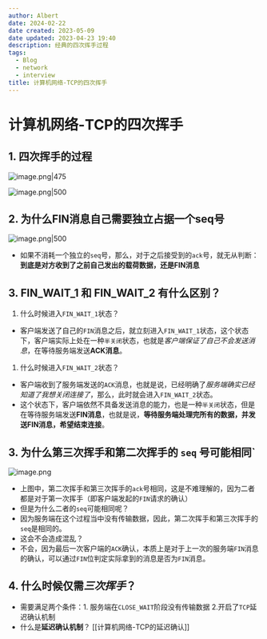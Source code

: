 ```yaml
---
author: Albert
date: 2024-02-22
date created: 2023-05-09
date updated: 2023-04-23 19:40
description: 经典的四次挥手过程
tags:
  - Blog
  - network
  - interview
title: 计算机网络-TCP的四次挥手
---
```


# 计算机网络-TCP的四次挥手

## 1. 四次挥手的过程

![image.png|475](https://img-20221128.oss-cn-shanghai.aliyuncs.com/img-2023-05/20240310203607.png)


![image.png|500](https://img-20221128.oss-cn-shanghai.aliyuncs.com/img-2022-11/20230421155336.png)

## 2. 为什么FIN消息自己需要独立占据一个seq号

![image.png|500](https://img-20221128.oss-cn-shanghai.aliyuncs.com/img-2022-11/20230423154454.png)

- 如果不消耗一个独立的`seq`号，那么，对于之后接受到的`ack`号，就无从判断：**到底是对方收到了之前自己发出的载荷数据，还是FIN消息**

## 3. FIN_WAIT_1 和 FIN_WAIT_2 有什么区别？

1. 什么时候进入`FIN_WAIT_1`状态？

- 客户端发送了自己的`FIN`消息之后，就立刻进入`FIN_WAIT_1`状态，这个状态下，客户端实际上处在一种`半关闭`状态，也就是*客户端保证了自己不会发送消息*，在等待服务端发送**ACK消息**。

1. 什么时候进入`FIN_WAIT_2`状态？

- 客户端收到了服务端发送的`ACK`消息，也就是说，已经明确了*服务端确实已经知道了我想关闭连接了*，那么，此时就会进入`FIN_WAIT_2`状态。
- 这个状态下，客户端依然不具备发送消息的能力，也是一种`半关闭`状态，但是在等待服务端发送**FIN消息**，也就是说，**等待服务端处理完所有的数据，并发送FIN消息，希望结束连接**。

## 3. 为什么第三次挥手和第二次挥手的 `seq` 号可能相同`

![image.png](https://img-20221128.oss-cn-shanghai.aliyuncs.com/img-2022-11/20230423163033.png)

- 上图中，第二次挥手和第三次挥手的`ack`号相同，这是不难理解的，因为二者都是对于第一次挥手（即客户端发起的`FIN`请求的确认）
- 但是为什么二者的`seq`可能相同呢？
- 因为服务端在这个过程当中没有传输数据，因此，第二次挥手和第三次挥手的`seq`是相同的。
- 这会不会造成混乱？
- 不会，因为最后一次客户端的`ACK`确认，本质上是对于上一次的服务端`FIN`消息的确认，可以通过`FIN`位判定实际拿到的消息是否为`FIN`消息。

## 4. 什么时候仅需*三次挥手*？

- 需要满足两个条件：1. 服务端在`CLOSE_WAIT`阶段没有传输数据 2.开启了`TCP`延迟确认机制
- 什么是**延迟确认机制**？
  [[计算机网络-TCP的延迟确认]]
